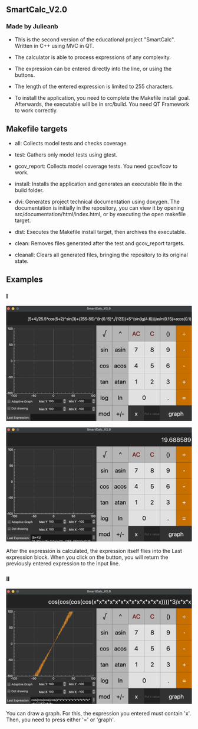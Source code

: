 ## SmartCalc_V2.0
### Made by Julieanb

- This is the second version of the educational project "SmartCalc". Written in C++ using MVC in QT.

- The calculator is able to process expressions of any complexity.

- The expression can be entered directly into the line, or using the buttons.

- The length of the entered expression is limited to 255 characters.

- To install the application, you need to complete the Makefile install goal. 
Afterwards, the executable will be in src/build. You need QT Framework to work correctly.

## Makefile targets

- all: Collects model tests and checks coverage.

- test: Gathers only model tests using gtest.

- gcov_report: Collects model coverage tests. You need gcov/lcov to work.

- install: Installs the application and generates an executable file in the build folder.

- dvi: Generates project technical documentation using doxygen. 
The documentation is initially in the repository, 
you can view it by opening src/documentation/html/index.html, 
or by executing the open makefile target.

- dist: Executes the Makefile install target, then archives the executable.

- clean: Removes files generated after the test and gcov_report targets.

- cleanall: Clears all generated files, bringing the repository to its original state.

## Examples

### I
![img1](misc/images/screen2.png)

![img1](misc/images/screen3.png)

After the expression is calculated, 
the expression itself flies into the Last expression block. 
When you click on the button, 
you will return the previously entered expression to the input line.

### II
![img1](misc/images/screen4.png)

You can draw a graph. For this, the expression you entered must contain 'x'. 
Then, you need to press either '=' or 'graph'.